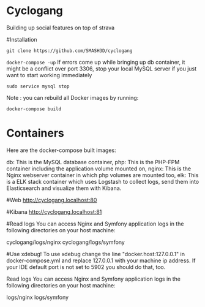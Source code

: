 Cyclogang
==============

Building up social features on top of strava

#Installation

```git clone https://github.com/SMASH3D/cyclogang```

```docker-compose -up```
If errors come up while bringing up db container, it might be a conflict over port 3306, stop your local MySQL server if you just want to start working immediately 

```sudo service mysql stop```

Note : you can rebuild all Docker images by running:

```docker-compose build```

# Containers
Here are the docker-compose built images:

db: This is the MySQL database container,
php: This is the PHP-FPM container including the application volume mounted on,
nginx: This is the Nginx webserver container in which php volumes are mounted too,
elk: This is a ELK stack container which uses Logstash to collect logs, send them into Elasticsearch and visualize them with Kibana.

#Web
http://cyclogang.localhost:80

#Kibana
http://cyclogang.localhost:81

#Read logs
You can access Nginx and Symfony application logs in the following directories on your host machine:

cyclogang/logs/nginx
cyclogang/logs/symfony

#Use xdebug!
To use xdebug change the line "docker.host:127.0.0.1" in docker-compose.yml and replace 127.0.0.1 with your machine ip address. If your IDE default port is not set to 5902 you should do that, too.

Read logs
You can access Nginx and Symfony application logs in the following directories on your host machine:

logs/nginx
logs/symfony